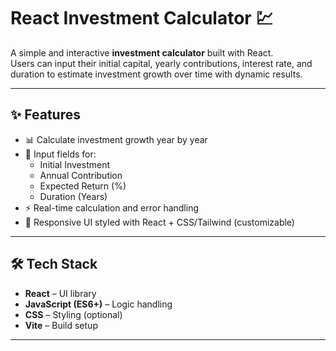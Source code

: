 # React Investment Calculator 💹

A simple and interactive **investment calculator** built with React.  
Users can input their initial capital, yearly contributions, interest rate, and duration to estimate investment growth over time with dynamic results.

---

## ✨ Features
- 📊 Calculate investment growth year by year
- 🔢 Input fields for:
  - Initial Investment
  - Annual Contribution
  - Expected Return (%)
  - Duration (Years)
- ⚡ Real-time calculation and error handling
- 🎨 Responsive UI styled with React + CSS/Tailwind (customizable)

---

## 🛠️ Tech Stack
- **React** – UI library
- **JavaScript (ES6+)** – Logic handling
- **CSS** – Styling (optional)
- **Vite** – Build setup

---
